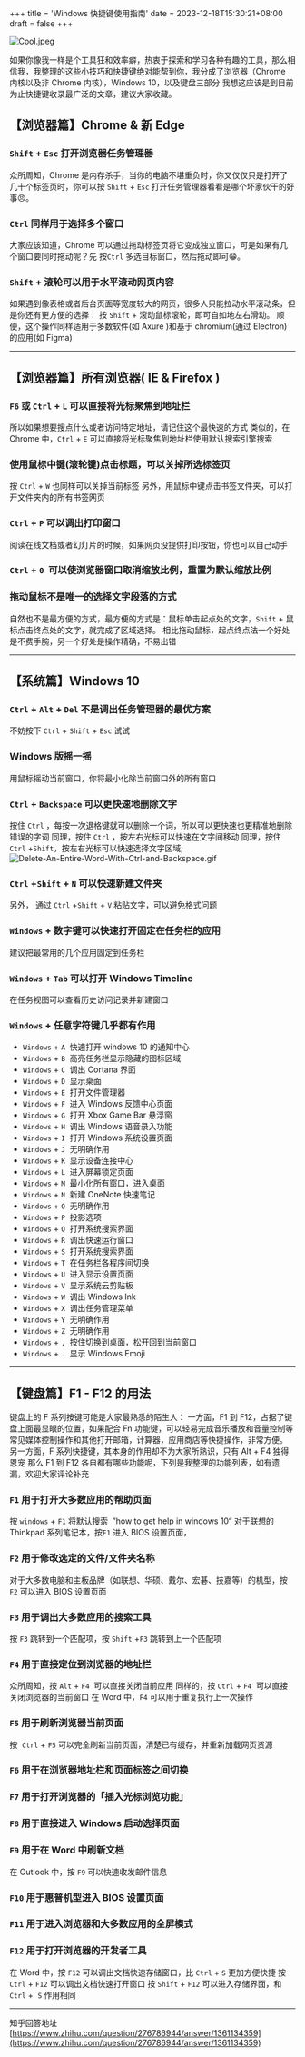 +++
title = 'Windows 快捷键使用指南'
date = 2023-12-18T15:30:21+08:00
draft = false
+++


![Cool.jpeg](https://cdn.nlark.com/yuque/0/2020/jpeg/965995/1596072591926-eb0915d1-de79-43c9-8144-da06a00ca993.jpeg#align=left&display=inline&height=449&margin=%5Bobject%20Object%5D&name=Cool.jpeg&originHeight=3612&originWidth=6000&size=3223165&status=done&style=none&width=746)


如果你像我一样是个工具狂和效率癖，热衷于探索和学习各种有趣的工具，那么相信我，我整理的这些小技巧和快捷键绝对能帮到你，我分成了浏览器（Chrome 内核以及非 Chrome 内核），Windows 10，以及键盘三部分
我想这应该是到目前为止快捷键收录最广泛的文章，建议大家收藏。


## 【浏览器篇】Chrome & 新 Edge


### `Shift` + `Esc` 打开浏览器任务管理器
众所周知，Chrome 是内存杀手，当你的电脑不堪重负时，你又仅仅只是打开了几十个标签页时，你可以按 `Shift` + `Esc` 打开任务管理器看看是哪个坏家伙干的好事😠。


### `Ctrl` 同样用于选择多个窗口
大家应该知道，Chrome 可以通过拖动标签页将它变成独立窗口，可是如果有几个窗口要同时拖动呢？先 按`Ctrl` 多选目标窗口，然后拖动即可😁。


### `Shift` + 滚轮可以用于水平滚动网页内容
如果遇到像表格或者后台页面等宽度较大的网页，很多人只能拉动水平滚动条，但是你还有更方便的选择：
按 `Shift` + 滚动鼠标滚轮，即可自如地左右滑动。
顺便，这个操作同样适用于多数软件(如 Axure )和基于 chromium(通过 Electron) 的应用(如 Figma)

---

## 【浏览器篇】所有浏览器( IE & Firefox )


### `F6` 或 `Ctrl` + `L` 可以直接将光标聚焦到地址栏
所以如果想要搜点什么或者访问特定地址，请记住这个最快速的方式
类似的，在 Chrome 中，`Ctrl` + `E` 可以直接将光标聚焦到地址栏使用默认搜索引擎搜索


### 使用鼠标中键(滚轮键)点击标题，可以关掉所选标签页
按 `Ctrl` + `W` 也同样可以关掉当前标签
另外，用鼠标中键点击书签文件夹，可以打开文件夹内的所有书签网页


### `Ctrl` + `P` 可以调出打印窗口
阅读在线文档或者幻灯片的时候，如果网页没提供打印按钮，你也可以自己动手


### `Ctrl` + `0`  可以使浏览器窗口取消缩放比例，重置为默认缩放比例


### 拖动鼠标不是唯一的选择文字段落的方式
自然也不是最方便的方式，最方便的方式是：鼠标单击起点处的文字，`Shift` + 鼠标点击终点处的文字，就完成了区域选择。
相比拖动鼠标，起点终点法一个好处是不费手腕，另一个好处是操作精确，不易出错

---

## 【系统篇】Windows 10


### `Ctrl` + `Alt` + `Del` 不是调出任务管理器的最优方案
不妨按下 `Ctrl` + `Shift` + `Esc` 试试


### Windows 版摇一摇
用鼠标摇动当前窗口，你将最小化除当前窗口外的所有窗口


### `Ctrl` + `Backspace` 可以更快速地删除文字
按住 `Ctrl` ，每按一次退格键就可以删除一个词，所以可以更快速也更精准地删除错误的字词
同理，按住 `Ctrl` ，按左右光标可以快速在文字间移动
同理，按住 `Ctrl` +`Shift`，按左右光标可以快速选择文字区域;
![Delete-An-Entire-Word-With-Ctrl-and-Backspace.gif](https://cdn.nlark.com/yuque/0/2020/gif/965995/1595593693459-5c223788-890c-4230-bb8e-877d32011690.gif#align=left&display=inline&height=112&margin=%5Bobject%20Object%5D&name=Delete-An-Entire-Word-With-Ctrl-and-Backspace.gif&originHeight=112&originWidth=484&size=2965&status=done&style=none&width=484)


### `Ctrl` +`Shift` + `N` 可以快速新建文件夹
另外， 通过 `Ctrl` +`Shift` + `V` 粘贴文字，可以避免格式问题


### `Windows` + 数字键可以快速打开固定在任务栏的应用
建议把最常用的几个应用固定到任务栏


### `Windows` + `Tab` 可以打开 Windows Timeline
在任务视图可以查看历史访问记录并新建窗口


### `Windows` + 任意字符键几乎都有作用


- `Windows` + `A`  快速打开 windows 10 的通知中心
- `Windows` + `B`  高亮任务栏显示隐藏的图标区域
- `Windows` + `C`  调出 Cortana 界面
- `Windows` + `D`  显示桌面
- `Windows` + `E`  打开文件管理器
- `Windows` + `F`  进入 Windows 反馈中心页面
- `Windows` + `G`  打开 Xbox Game Bar 悬浮窗
- `Windows` + `H`  调出 Windows 语音录入功能
- `Windows` + `I`  打开 Windows 系统设置页面
- `Windows` + `J`  无明确作用
- `Windows` + `K`  显示设备连接中心
- `Windows` + `L`  进入屏幕锁定页面
- `Windows` + `M`  最小化所有窗口，进入桌面
- `Windows` + `N`  新建 OneNote 快速笔记
- `Windows` + `O`  无明确作用
- `Windows` + `P`  投影选项
- `Windows` + `Q`  打开系统搜索界面
- `Windows` + `R`  调出快速运行窗口
- `Windows` + `S`  打开系统搜索界面
- `Windows` + `T`  在任务栏各程序间切换
- `Windows` + `U`  进入显示设置页面
- `Windows` + `V`  显示系统云剪贴板
- `Windows` + `W`  调出 Windows Ink
- `Windows` + `X`  调出任务管理菜单
- `Windows` + `Y`  无明确作用
- `Windows` + `Z`  无明确作用
- `Windows` + `,`  按住切换到桌面，松开回到当前窗口
- `Windows` + `.`  显示 Windows Emoji

---

## 【键盘篇】F1 - F12 的用法


键盘上的 F 系列按键可能是大家最熟悉的陌生人：
一方面，F1 到 F12，占据了键盘上面最显眼的位置，如果配合 Fn 功能键，可以轻易完成音乐播放和音量控制等常见媒体控制操作和其他打开邮箱，计算器，应用商店等快捷操作，非常方便。
另一方面，F 系列快捷键，其本身的作用却不为大家所熟识，只有 Alt + F4 独得恩宠
那么 F1 到 F12 各自都有哪些功能呢，下列是我整理的功能列表，如有遗漏，欢迎大家评论补充


### `F1` 用于打开大多数应用的帮助页面
按 `windows` + `F1` 将默认搜索  ”how to get help in windows 10“
对于联想的 Thinkpad 系列笔记本，按`F1` 进入 BIOS 设置页面，


### `F2` 用于修改选定的文件/文件夹名称
对于大多数电脑和主板品牌（如联想、华硕、戴尔、宏碁、技嘉等）的机型，按`F2` 可以进入 BIOS 设置页面


### `F3` 用于调出大多数应用的搜索工具
按 `F3` 跳转到一个匹配项，按 `Shift` +`F3` 跳转到上一个匹配项


### `F4` 用于直接定位到浏览器的地址栏
众所周知，按 `Alt` + `F4`  可以直接关闭当前应用
同样的，按 `Ctrl` + `F4`  可以直接关闭浏览器的当前窗口
在 Word 中，`F4` 可以用于重复执行上一次操作


### `F5` 用于刷新浏览器当前页面
按  `Ctrl` + `F5` 可以完全刷新当前页面，清楚已有缓存，并重新加载网页资源


### `F6` 用于在浏览器地址栏和页面标签之间切换


### `F7` 用于打开浏览器的「插入光标浏览功能」


### `F8` 用于直接进入 Windows 启动选择页面


### `F9` 用于在 Word 中刷新文档
在 Outlook 中，按 `F9` 可以快速收发邮件信息


### `F10` 用于惠普机型进入 BIOS 设置页面


### `F11` 用于进入浏览器和大多数应用的全屏模式


### `F12` 用于打开浏览器的开发者工具
在 Word 中，按 `F12` 可以调出文档快速存储窗口，比 `Ctrl` + `S` 更加方便快捷
按 `Ctrl` + `F12` 可以调出文档快速打开窗口
按 `Shift` + `F12` 可以进入存储界面，和 `Ctrl` +  `S` 作用相同

---

知乎回答地址
[https://www.zhihu.com/question/276786944/answer/1361134359](https://www.zhihu.com/question/276786944/answer/1361134359)
